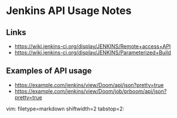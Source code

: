 # Jenkins API Usage Notes #

## Links ##
- https://wiki.jenkins-ci.org/display/JENKINS/Remote+access+API
- https://wiki.jenkins-ci.org/display/JENKINS/Parameterized+Build

## Examples of API usage ##
- https://example.com/jenkins/view/Doom/api/json?pretty=true
- https://example.com/jenkins/view/Doom/job/prboom/api/json?pretty=true


vim: filetype=markdown shiftwidth=2 tabstop=2:
